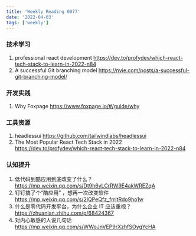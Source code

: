 ```yaml
---
title: 'Weekly Reading 0077'
date: '2022-04-03'
tags: ['weekly']
---
```


### 技术学习

1. professional react development https://dev.to/profydev/which-react-tech-stack-to-learn-in-2022-n84
2. A successful Git branching model https://nvie.com/posts/a-successful-git-branching-model/

### 开发实践

1. Why Foxpage https://www.foxpage.io/#/guide/why

### 工具资源

1. headlessui https://github.com/tailwindlabs/headlessui
2. The Most Popular React Tech Stack in 2022 https://dev.to/profydev/which-react-tech-stack-to-learn-in-2022-n84

### 认知提升

1. 低代码到酷应用到底改变了什么？ https://mp.weixin.qq.com/s/Dt9h6yLCrRW9E4akWREZqA
2. 钉钉搞了个“酷应用” ，想再一次改变软件 https://mp.weixin.qq.com/s/2lQPeQfz_frrItRdo9ho1w
3. 什么是零代码开发平台，为什么企业 IT 应该重视？ https://zhuanlan.zhihu.com/p/68424367
4. 对内心敏感的人说几句话 https://mp.weixin.qq.com/s/WWoJnVEP9rXzhfSOygYcHA
